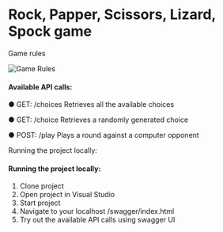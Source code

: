 # Rock, Papper, Scissors, Lizard, Spock game

Game rules

![Game Rules](https://loginportal.funnyjunk.com/pictures/Rock+paper+scissors+lizard+spock_4b169b_4182163.jpg "Game Rules")

#### Available API calls:

● GET: /choices
Retrieves all the available choices

● GET: /choice
Retrieves a randomly generated choice

● POST: /play
Plays a round against a computer opponent

Running the project locally:

#### Running the project locally:

1. Clone project 
2. Open project in Visual Studio
3. Start project
4. Navigate to your localhost /swagger/index.html
5. Try out the available API calls using swagger UI

